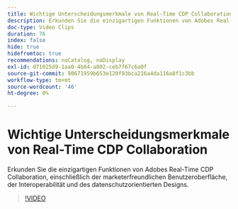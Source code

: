 ```yaml
---
title: Wichtige Unterscheidungsmerkmale von Real-Time CDP Collaboration
description: Erkunden Sie die einzigartigen Funktionen von Adobes Real-Time CDP Collaboration, einschließlich der marketerfreundlichen Benutzeroberfläche, der Interoperabilität und des datenschutzorientierten Designs.
doc-type: Video Clips
duration: 76
index: false
hide: true
hidefromtoc: true
recommendations: noCatalog, noDisplay
exl-id: d71025d9-1aa0-4b84-a802-ceb7f67c6a0f
source-git-commit: 90671959b653e120f93bca216a4da116a8f1c3bb
workflow-type: tm+mt
source-wordcount: '46'
ht-degree: 0%

---
```


# Wichtige Unterscheidungsmerkmale von Real-Time CDP Collaboration

Erkunden Sie die einzigartigen Funktionen von Adobes Real-Time CDP Collaboration, einschließlich der marketerfreundlichen Benutzeroberfläche, der Interoperabilität und des datenschutzorientierten Designs.

<!-- 62_OS511_3442426_75_key-differentiators-of-realtime-cdp-collaboration -->
>[!VIDEO](https://video.tv.adobe.com/v/3458280/?learn=on&enablevpops=true)
